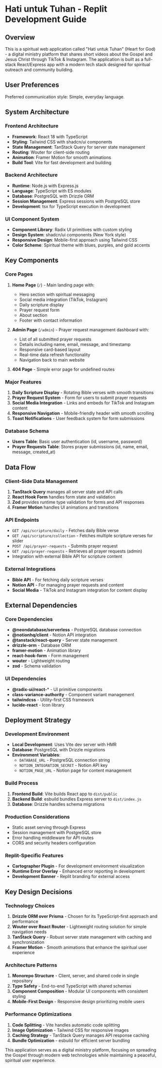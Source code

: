 # Hati untuk Tuhan - Replit Development Guide

## Overview

This is a spiritual web application called "Hati untuk Tuhan" (Heart for God) - a digital ministry platform that shares short videos about the Gospel and Jesus Christ through TikTok & Instagram. The application is built as a full-stack React/Express app with a modern tech stack designed for spiritual outreach and community building.

## User Preferences

Preferred communication style: Simple, everyday language.

## System Architecture

### Frontend Architecture
- **Framework**: React 18 with TypeScript
- **Styling**: Tailwind CSS with shadcn/ui components
- **State Management**: TanStack Query for server state management
- **Routing**: Wouter for client-side routing
- **Animation**: Framer Motion for smooth animations
- **Build Tool**: Vite for fast development and building

### Backend Architecture
- **Runtime**: Node.js with Express.js
- **Language**: TypeScript with ES modules
- **Database**: PostgreSQL with Drizzle ORM
- **Session Management**: Express sessions with PostgreSQL store
- **Development**: tsx for TypeScript execution in development

### UI Component System
- **Component Library**: Radix UI primitives with custom styling
- **Design System**: shadcn/ui components (New York style)
- **Responsive Design**: Mobile-first approach using Tailwind CSS
- **Color Scheme**: Spiritual theme with blues, purples, and gold accents

## Key Components

### Core Pages
1. **Home Page** (`/`) - Main landing page with:
   - Hero section with spiritual messaging
   - Social media integration (TikTok, Instagram)
   - Daily scripture display
   - Prayer request form
   - About section
   - Footer with contact information

2. **Admin Page** (`/admin`) - Prayer request management dashboard with:
   - List of all submitted prayer requests
   - Details including name, email, message, and timestamp
   - Responsive card-based layout
   - Real-time data refresh functionality
   - Navigation back to main website

3. **404 Page** - Simple error page for undefined routes

### Major Features
1. **Daily Scripture Display** - Rotating Bible verses with smooth transitions
2. **Prayer Request System** - Form for users to submit prayer requests
3. **Social Media Integration** - Links and embeds for TikTok and Instagram content
4. **Responsive Navigation** - Mobile-friendly header with smooth scrolling
5. **Toast Notifications** - User feedback system for form submissions

### Database Schema
- **Users Table**: Basic user authentication (id, username, password)
- **Prayer Requests Table**: Stores prayer submissions (id, name, email, message, created_at)

## Data Flow

### Client-Side Data Management
1. **TanStack Query** manages all server state and API calls
2. **React Hook Form** handles form state and validation
3. **Zod** provides runtime type validation for forms and API responses
4. **Framer Motion** handles UI animations and transitions

### API Endpoints
- `GET /api/scripture/daily` - Fetches daily Bible verse
- `GET /api/scripture/collection` - Fetches multiple scripture verses for slider
- `POST /api/prayer-requests` - Submits prayer request
- `GET /api/prayer-requests` - Retrieves all prayer requests (admin)
- Integration with external Bible API for scripture content

### External Integrations
- **Bible API** - For fetching daily scripture verses
- **Notion API** - For managing prayer requests and content
- **Social Media** - TikTok and Instagram integration for content display

## External Dependencies

### Core Dependencies
- **@neondatabase/serverless** - PostgreSQL database connection
- **@notionhq/client** - Notion API integration
- **@tanstack/react-query** - Server state management
- **drizzle-orm** - Database ORM
- **framer-motion** - Animation library
- **react-hook-form** - Form management
- **wouter** - Lightweight routing
- **zod** - Schema validation

### UI Dependencies
- **@radix-ui/react-*** - UI primitive components
- **class-variance-authority** - Component variant management
- **tailwindcss** - Utility-first CSS framework
- **lucide-react** - Icon library

## Deployment Strategy

### Development Environment
- **Local Development**: Uses Vite dev server with HMR
- **Database**: PostgreSQL with Drizzle migrations
- **Environment Variables**: 
  - `DATABASE_URL` - PostgreSQL connection string
  - `NOTION_INTEGRATION_SECRET` - Notion API key
  - `NOTION_PAGE_URL` - Notion page for content management

### Build Process
1. **Frontend Build**: Vite builds React app to `dist/public`
2. **Backend Build**: esbuild bundles Express server to `dist/index.js`
3. **Database**: Drizzle handles schema migrations

### Production Considerations
- Static asset serving through Express
- Session management with PostgreSQL store
- Error handling middleware for API routes
- CORS and security headers configuration

### Replit-Specific Features
- **Cartographer Plugin** - For development environment visualization
- **Runtime Error Overlay** - Enhanced error reporting in development
- **Development Banner** - Replit branding for external access

## Key Design Decisions

### Technology Choices
1. **Drizzle ORM over Prisma** - Chosen for its TypeScript-first approach and performance
2. **Wouter over React Router** - Lightweight routing solution for simple navigation needs
3. **TanStack Query** - Robust server state management with caching and synchronization
4. **Framer Motion** - Smooth animations that enhance the spiritual user experience

### Architecture Patterns
1. **Monorepo Structure** - Client, server, and shared code in single repository
2. **Type Safety** - End-to-end TypeScript with shared schemas
3. **Component Composition** - Modular UI components with consistent styling
4. **Mobile-First Design** - Responsive design prioritizing mobile users

### Performance Optimizations
1. **Code Splitting** - Vite handles automatic code splitting
2. **Image Optimization** - Tailwind CSS for responsive images
3. **Caching Strategy** - TanStack Query manages API response caching
4. **Bundle Optimization** - esbuild for efficient server bundling

This application serves as a digital ministry platform, focusing on spreading the Gospel through modern web technologies while maintaining a peaceful, spiritual user experience.